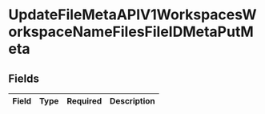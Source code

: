# UpdateFileMetaAPIV1WorkspacesWorkspaceNameFilesFileIDMetaPutMeta


## Fields

| Field       | Type        | Required    | Description |
| ----------- | ----------- | ----------- | ----------- |